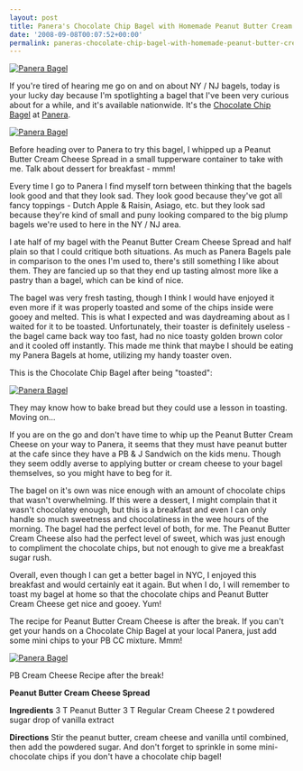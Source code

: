```yaml
---
layout: post
title: Panera's Chocolate Chip Bagel with Homemade Peanut Butter Cream Cheese Spread
date: '2008-09-08T00:07:52+00:00'
permalink: paneras-chocolate-chip-bagel-with-homemade-peanut-butter-cream-cheese-spread
---
```

<a href="http://flickr.com/photos/kstar810/2833454749/"><img src="http://farm4.static.flickr.com/3008/2833454749_989f9749b9.jpg?v=0" alt="Panera Bagel" /></a>

If you're tired of hearing me go on and on about NY / NJ bagels, today is your lucky day because I'm spotlighting a bagel that I've been very curious about for a while, and it's available nationwide. It's the <a href="http://www.panerabread.com/menu/bakery/bagels.php">Chocolate Chip Bagel</a> at <a href="http://www.panerabread.com/">Panera</a>.

<a href="http://flickr.com/photos/kstar810/2833453001/"><img src="http://farm4.static.flickr.com/3064/2833453001_7b3df2f74b.jpg?v=0" alt="Panera Bagel" /></a>

Before heading over to Panera to try this bagel, I whipped up a Peanut Butter Cream Cheese Spread in a small tupperware container to take with me. Talk about dessert for breakfast - mmm!

Every time I go to Panera I find myself torn between thinking that the bagels look good and that they look sad. They look good because they've got all fancy toppings - Dutch Apple & Raisin, Asiago, etc. but they look sad because they're kind of small and puny looking compared to the big plump bagels we're used to here in the NY / NJ area. 

I ate half of my bagel with the Peanut Butter Cream Cheese Spread and half plain so that I could critique both situations. As much as Panera Bagels pale in comparison to the ones I'm used to, there's still something I like about them. They are fancied up so that they end up tasting almost more like a pastry than a bagel, which can be kind of nice. 

The bagel was very fresh tasting, though I think I would have enjoyed it even more if it was properly toasted and some of the chips inside were gooey and melted. This is what I expected and was daydreaming about as I waited for it to be toasted. Unfortunately, their toaster is definitely useless - the bagel came back way too fast, had no nice toasty golden brown color and it cooled off instantly. This made me think that maybe I should be eating my Panera Bagels at home, utilizing my handy toaster oven.

This is the Chocolate Chip Bagel after being "toasted":

<a href="http://flickr.com/photos/kstar810/2833453617/"><img src="http://farm4.static.flickr.com/3220/2833453617_7559185b20.jpg?v=0" alt="Panera Bagel" /></a>

They may know how to bake bread but they could use a lesson in toasting. Moving on...

If you are on the go and don't have time to whip up the Peanut Butter Cream Cheese on your way to Panera, it seems that they must have peanut butter at the cafe since they have a PB & J Sandwich on the kids menu. Though they seem oddly averse to applying butter or cream cheese to your bagel themselves, so you might have to beg for it. 

The bagel on it's own was nice enough with an amount of chocolate chips that wasn't overwhelming. If this were a dessert, I might complain that it wasn't chocolatey enough, but this is a breakfast and even I can only handle so much sweetness and chocolatiness in the wee hours of the morning. The bagel had the perfect level of both, for me. The Peanut Butter Cream Cheese also had the perfect level of sweet, which was just enough to compliment the chocolate chips, but not enough to give me a breakfast sugar rush.

Overall, even though I can get a better bagel in NYC, I enjoyed this breakfast and would certainly eat it again. But when I do, I will remember to toast my bagel at home so that the chocolate chips and Peanut Butter Cream Cheese get nice and gooey. Yum!

The recipe for Peanut Butter Cream Cheese is after the break. If you can't get your hands on a Chocolate Chip Bagel at your local Panera, just add some mini chips to your PB CC mixture. Mmm!

<a href="http://flickr.com/photos/kstar810/2833454185/in/photostream/"><img src="http://farm4.static.flickr.com/3144/2833454185_af6c849d85.jpg?v=0" alt="Panera Bagel" /></a>

PB Cream Cheese Recipe after the break!

<!--more-->

<strong>Peanut Butter Cream Cheese Spread</strong>

<strong>Ingredients</strong>
3 T Peanut Butter
3 T Regular Cream Cheese
2 t powdered sugar
drop of vanilla extract

<strong>Directions</strong>
Stir the peanut butter, cream cheese and vanilla until combined, then add the powdered sugar.
And don't forget to sprinkle in some mini-chocolate chips if you don't have a chocolate chip bagel!
